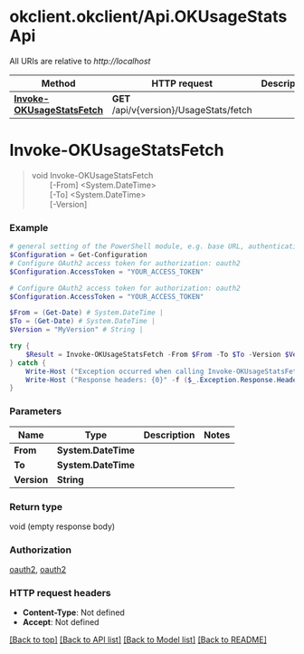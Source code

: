 # okclient.okclient/Api.OKUsageStatsApi

All URIs are relative to *http://localhost*

Method | HTTP request | Description
------------- | ------------- | -------------
[**Invoke-OKUsageStatsFetch**](OKUsageStatsApi.md#Invoke-OKUsageStatsFetch) | **GET** /api/v{version}/UsageStats/fetch | 


<a id="Invoke-OKUsageStatsFetch"></a>
# **Invoke-OKUsageStatsFetch**
> void Invoke-OKUsageStatsFetch<br>
> &nbsp;&nbsp;&nbsp;&nbsp;&nbsp;&nbsp;&nbsp;&nbsp;[-From] <System.DateTime><br>
> &nbsp;&nbsp;&nbsp;&nbsp;&nbsp;&nbsp;&nbsp;&nbsp;[-To] <System.DateTime><br>
> &nbsp;&nbsp;&nbsp;&nbsp;&nbsp;&nbsp;&nbsp;&nbsp;[-Version] <String><br>



### Example
```powershell
# general setting of the PowerShell module, e.g. base URL, authentication, etc
$Configuration = Get-Configuration
# Configure OAuth2 access token for authorization: oauth2
$Configuration.AccessToken = "YOUR_ACCESS_TOKEN"

# Configure OAuth2 access token for authorization: oauth2
$Configuration.AccessToken = "YOUR_ACCESS_TOKEN"

$From = (Get-Date) # System.DateTime | 
$To = (Get-Date) # System.DateTime | 
$Version = "MyVersion" # String | 

try {
    $Result = Invoke-OKUsageStatsFetch -From $From -To $To -Version $Version
} catch {
    Write-Host ("Exception occurred when calling Invoke-OKUsageStatsFetch: {0}" -f ($_.ErrorDetails | ConvertFrom-Json))
    Write-Host ("Response headers: {0}" -f ($_.Exception.Response.Headers | ConvertTo-Json))
}
```

### Parameters

Name | Type | Description  | Notes
------------- | ------------- | ------------- | -------------
 **From** | **System.DateTime**|  | 
 **To** | **System.DateTime**|  | 
 **Version** | **String**|  | 

### Return type

void (empty response body)

### Authorization

[oauth2](../README.md#oauth2), [oauth2](../README.md#oauth2)

### HTTP request headers

 - **Content-Type**: Not defined
 - **Accept**: Not defined

[[Back to top]](#) [[Back to API list]](../README.md#documentation-for-api-endpoints) [[Back to Model list]](../README.md#documentation-for-models) [[Back to README]](../README.md)

